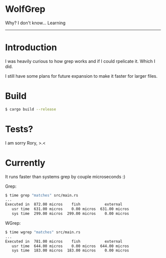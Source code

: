 # WolfGrep
Why? I don't know... Learning

---
# Introduction

I was heavily curious to how grep works and if I could rpelicate it.
Which I did.

I still have some plans for future expansion to make it faster for larger files.

# Build

```bash
$ cargo build --release
```

# Tests?

I am sorry Rory, >.<

# Currently

It runs faster than systems grep by couple microseconds :)

Grep:
```bash
$ time grep "matches" src/main.rs
...
Executed in  872.00 micros    fish           external
   usr time  631.00 micros    0.00 micros  631.00 micros
   sys time  299.00 micros  299.00 micros    0.00 micros
```

WGrep:
```bash
$ time wgrep "matches" src/main.rs
...
Executed in  781.00 micros    fish           external
   usr time  644.00 micros    0.00 micros  644.00 micros
   sys time  183.00 micros  183.00 micros    0.00 micros
```